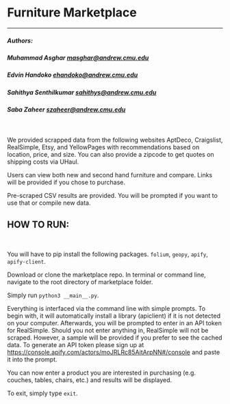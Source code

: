 # Furniture Marketplace
-----------------------------------------------

##### Authors:
##### Muhammad Asghar masghar@andrew.cmu.edu 
##### Edvin Handoko ehandoko@andrew.cmu.edu 
##### Sahithya Senthilkumar sahithys@andrew.cmu.edu 
##### Saba Zaheer szaheer@andrew.cmu.edu
<br/>

We provided scrapped data from the following websites AptDeco, Craigslist, RealSimple, Etsy, and YellowPages with recommendations based on location, price, and size. You can also provide a zipcode to get quotes on shipping costs via UHaul. 
<br/>

Users can view both new and second hand furniture and compare. Links will be provided if you chose to purchase. 
<br/>

Pre-scraped CSV results are provided. You will be prompted if you want to use that or compile new data. 
<br/>

## HOW TO RUN: 
<br/>

You will have to pip install the following packages. `folium`, `geopy`, `apify`, `apify-client`.

Download or clone the marketplace repo. In terminal or command line, navigate to the root directory of marketplace folder.
<br/>

Simply run `python3 __main__.py`.
<br/>

Everything is interfaced via the command line with simple prompts. To begin with, it will automatically install a library (apiclient) if it is not detected on your computer. Afterwards, you will be prompted to enter in an API token for RealSimple. Should you not enter anything in, RealSimple will not be scraped. However, a sample will be provided if you prefer to see the cached data. To generate an API token please sign up at https://console.apify.com/actors/moJRLRc85AitArpNN#/console and paste it into the prompt. 
<br/>

You can now enter a product you are interested in purchasing (e.g. couches, tables, chairs, etc.) and results will be displayed. 
<br/>

To exit, simply type `exit`.
